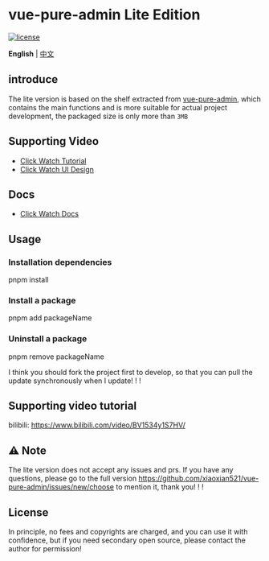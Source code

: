 <h1>vue-pure-admin Lite Edition</h1>

[![license](https://img.shields.io/github/license/xiaoxian521/vue-pure-admin.svg)](LICENSE)

**English** | [中文](./README.md)

## introduce

The lite version is based on the shelf extracted from [vue-pure-admin](https://github.com/xiaoxian521/vue-pure-admin), which contains the main functions and is more suitable for actual project development, the packaged size is only more than `3MB`

## Supporting Video

- [Click Watch Tutorial](https://www.bilibili.com/video/BV1534y1S7HV)
- [Click Watch UI Design](https://www.bilibili.com/video/BV17g411T7rq)

## Docs

- [Click Watch Docs](https://pure-admin-doc.vercel.app)

## Usage

### Installation dependencies

pnpm install

### Install a package

pnpm add packageName

### Uninstall a package

pnpm remove packageName

I think you should fork the project first to develop, so that you can pull the update synchronously when I update! ! !

## Supporting video tutorial

bilibili: https://www.bilibili.com/video/BV1534y1S7HV/

## ⚠️ Note

The lite version does not accept any issues and prs. If you have any questions, please go to the full version https://github.com/xiaoxian521/vue-pure-admin/issues/new/choose to mention it, thank you! ! !

## License

In principle, no fees and copyrights are charged, and you can use it with confidence, but if you need secondary open source, please contact the author for permission!

